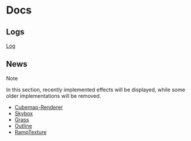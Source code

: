 # Docs

## Logs
[Log](Log.md)

## News
> [!Note]
> 
> In this section, recently implemented effects will be displayed, while some older implementations will be removed.

- [Cubemap-Renderer](Cubemap/Cubemap-Renderer.md)
- [Skybox](Cubemap/Skybox.md)
- [Grass](Animations/VertexAnimations/Grass.md)
- [Outline](Outlines/)
- [RampTexture](TexEffects/RampTexture.md)
